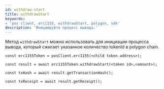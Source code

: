```yaml
---
id: withdraw-start
title: withdrawStart
keywords:
- 'pos client, erc1155, withdrawStart, polygon, sdk'
description: 'Инициируйте процесс вывода.'
---
```


Метод `withdrawStart` можно использовать для инициации процесса вывода, который сжигает указанное количество tokenId в polygon chain.

```
const erc1155Token = posClient.erc1155(<child token address>);

const result = await erc1155Token.withdrawStart(<token id>,<amount>);

const txHash = await result.getTransactionHash();

const txReceipt = await result.getReceipt();

```
